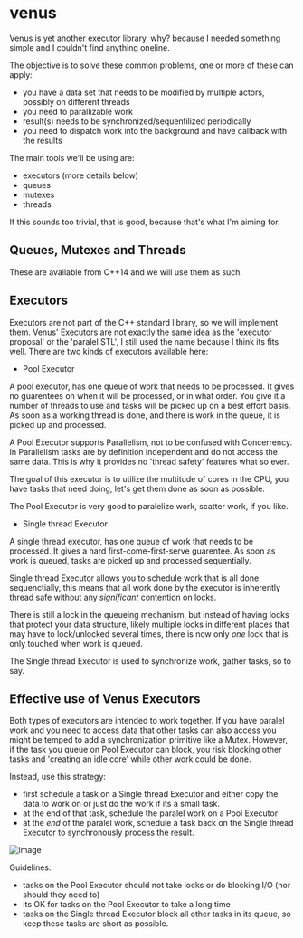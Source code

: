 # venus

Venus is yet another executor library, why? because I needed something simple and I couldn't find anything oneline.

The objective is to solve these common problems, one or more of these can apply:

* you have a data set that needs to be modified by multiple actors, possibly on different threads
* you need to parallizable work
* result(s) needs to be synchronized/sequentilized periodically
* you need to dispatch work into the background and have callback with the results

The main tools we'll be using are:
* executors (more details below)
* queues
* mutexes 
* threads

If this sounds too trivial, that is good, because that's what I'm aiming for.

## Queues, Mutexes and Threads

These are available from C++14 and we will use them as such.

## Executors

Executors are not part of the C++ standard library, so we will implement them.
Venus' Executors are not exactly the same idea as the 'executor proposal' or the 'paralel STL', I still used the name because I think its fits well. There are two kinds of executors available here:

* Pool Executor

A pool executor, has one queue of work that needs to be processed. It gives no guarentees on when it will be processed, or in what order. You give it a number of threads to use and tasks will be picked up on a best effort basis. As soon as a working thread is done, and there is work in the queue, it is picked up and processed.

A Pool Executor supports Parallelism, not to be confused with Concerrency. In Parallelism tasks are by definition independent and do not access the same data. This is why it provides no 'thread safety' features what so ever.

The goal of this executor is to utilize the multitude of cores in the CPU, you have tasks that need doing, let's get them done as soon as possible.

The Pool Executor is very good to paralelize work, scatter work, if you like.

* Single thread Executor

A single thread executor, has one queue of work that needs to be processed. It gives a hard first-come-first-serve guarentee. As soon as work is queued, tasks are picked up and processed sequentially.

Single thread Executor allows you to schedule work that is all done sequenctially, this means that all work done by the executor is inherently thread safe without any *significant* contention on locks.

There is still a lock in the queueing mechanism, but instead of having locks that protect your data structure, likely multiple locks in different places that may have to lock/unlocked several times, there is now only _one_ lock that is only touched when work is queued.

The Single thread Executor is used to synchronize work, gather tasks, so to say.

## Effective use of Venus Executors

Both types of executors are intended to work together. If you have paralel work and you need to access data that other tasks can also access you might be temped to add a synchronization primitive like a Mutex. However, if the task you queue on Pool Executor can block, you risk blocking other tasks and 'creating an idle core' while other work could be done.

Instead, use this strategy:

* first schedule a task on a Single thread Executor and either copy the data to work on or just do the work if its a small task.
* at the end of that task, schedule the paralel work on a Pool Executor
* at the _end_ of the paralel work, schedule a task back on the Single thread Executor to synchronously process the result.

![image](https://user-images.githubusercontent.com/5933444/176538261-412266f9-ad0f-4fb8-8c6f-4ab8f86ae733.png)

Guidelines:

* tasks on the Pool Executor should not take locks or do blocking I/O (nor should they need to)
* its OK for tasks on the Pool Executor to take a long time
* tasks on the Single thread Executor block all other tasks in its queue, so keep these tasks are short as possible.





